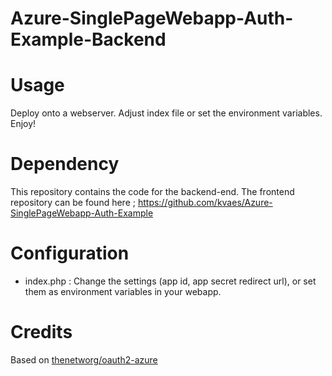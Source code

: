 # Azure-SinglePageWebapp-Auth-Example-Backend

Usage
=====
Deploy onto a webserver. Adjust index file or set the environment variables. Enjoy!

Dependency
==========
This repository contains the code for the backend-end. The frontend repository can be found here ; https://github.com/kvaes/Azure-SinglePageWebapp-Auth-Example

Configuration
=============
* index.php : Change the settings (app id, app secret redirect url), or set them as environment variables in your webapp.

Credits
=======
Based on [thenetworg/oauth2-azure](https://github.com/thenetworg/oauth2-azure)